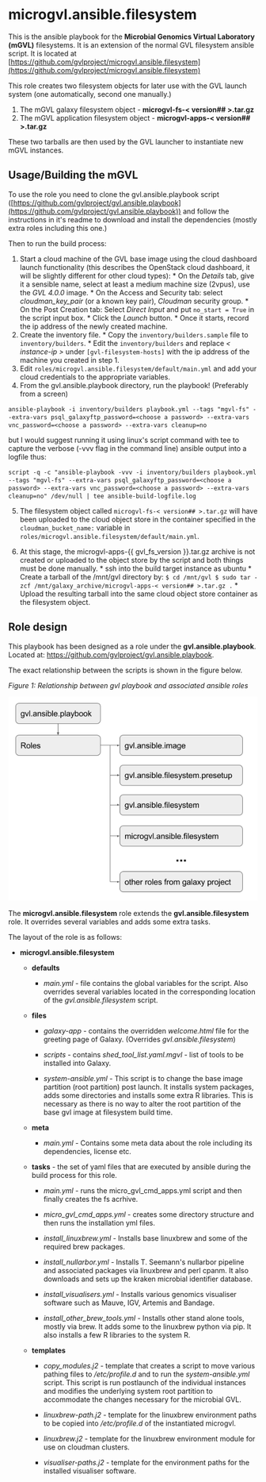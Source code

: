 # microgvl.ansible.filesystem

This is the ansible playbook for the **Microbial Genomics Virtual Laboratory (mGVL)** filesystems. It is an extension of the normal GVL filesystem ansible script. It is located at [https://github.com/gvlproject/microgvl.ansible.filesystem](https://github.com/gvlproject/microgvl.ansible.filesystem)

This role creates two filesystem objects for later use with the GVL launch system (one automatically, second one manually.)

1. The mGVL galaxy filesystem object - **microgvl-fs-< version## >.tar.gz**
2. The mGVL application filesystem object - **microgvl-apps-< version## >.tar.gz**

These two tarballs are then used by the GVL launcher to instantiate new mGVL instances.

## Usage/Building the mGVL

To use the role you need to clone the gvl.ansible.playbook script ([https://github.com/gvlproject/gvl.ansible.playbook](https://github.com/gvlproject/gvl.ansible.playbook)) and follow the instructions in it's readme to download and install the dependencies (mostly extra roles including this one.)

Then to run the build process:

  1. Start a cloud machine of the GVL base image using the cloud dashboard launch functionality (this describes the OpenStack cloud dashboard, it will be slightly different for other cloud types):
    * On the *Details* tab, give it a sensible name, select at least a medium machine size (2vpus), use the *GVL 4.0.0* image.
    * On the Access and Security tab: select *cloudman_key_pair* (or a known key pair), *Cloudman* security group.
    * On the Post Creation tab: Select *Direct Input* and put `no_start = True` in the script input box.
    * Click the *Launch* button.
    * Once it starts, record the ip address of the newly created machine.
  2. Create the inventory file.
    * Copy the `inventory/builders.sample` file to `inventory/builders`.
    * Edit the `inventory/builders` and replace *< instance-ip >* under `[gvl-filesystem-hosts]` with the ip address of the machine you created in step 1.
  3. Edit `roles/microgvl.ansible.filesystem/default/main.yml` and add your cloud credentials to the appropriate variables.
  4. From the gvl.ansible.playbook directory, run the playbook! (Preferably from a screen)

  ```
  ansible-playbook -i inventory/builders playbook.yml --tags "mgvl-fs" --extra-vars psql_galaxyftp_password=<choose a password> --extra-vars vnc_password=<choose a password> --extra-vars cleanup=no
  ```

  but I would suggest running it using linux's script command with tee to capture the verbose (-vvv flag in the command line) ansible output into a logfile thus:

  ```
script -q -c "ansible-playbook -vvv -i inventory/builders playbook.yml --tags "mgvl-fs" --extra-vars psql_galaxyftp_password=<choose a password> --extra-vars vnc_password=<choose a password> --extra-vars cleanup=no" /dev/null | tee ansible-build-logfile.log
  ```

  5. The filesystem object called `microgvl-fs-< version## >.tar.gz` will have been uploaded to the cloud object store in the container specified in the `cloudman_bucket_name:` variable in `roles/microgvl.ansible.filesystem/default/main.yml`.

  6. At this stage, the microgvl-apps-{{ gvl_fs_version }}.tar.gz archive is not created or uploaded to the object store by the script and both things must be done manually.
    * ssh into the build target instance as ubuntu
    * Create a tarball of the /mnt/gvl directory by:
    ```
    $ cd /mnt/gvl
    $ sudo tar -zcf /mnt/galaxy_archive/microgvl-apps-< version## >.tar.gz .
    ```
    * Upload the resulting tarball into the same cloud object store container as the filesystem object.

## Role design

This playbook has been designed as a role under the **gvl.ansible.playbook**. Located at: https://github.com/gvlproject/gvl.ansible.playbook.

The exact relationship between the scripts is shown in the figure below.

*Figure 1: Relationship between gvl playbook and associated ansible roles*

![roles](gvl_ansible_roles_structure.png)

The **microgvl.ansible.filesystem** role extends the **gvl.ansible.filesystem** role. It overrides several variables and adds some extra tasks.

The layout of the role is as follows:

* **microgvl.ansible.filesystem**

  * **defaults**

    * *main.yml* - file contains the global variables for the script. Also overrides several variables located in the corresponding location of the *gvl.ansible.filesystem* script.

  * **files**

    * *galaxy-app* - contains the overridden *welcome.html* file for the greeting page of Galaxy. (Overrides *gvl.ansible.filesystem*)

    * *scripts* - contains *shed_tool_list.yaml.mgvl* - list of tools to be installed into Galaxy.

    * *system-ansible.yml* - This script is to change the base image partition (root partition) post launch. It installs system packages, adds some directories and installs some extra R libraries. This is necessary as there is no way to alter the root partition of the base gvl image at filesystem build time.

  * **meta**

    * *main.yml* - Contains some meta data about the role including its dependencies, license etc.

  * **tasks** - the set of yaml files that are executed by ansible during the build process for this role.

    * *main.yml* - runs the micro_gvl_cmd_apps.yml script and then finally creates the fs acrhive.

    * *micro_gvl_cmd_apps.yml* - creates some directory structure and then runs the installation yml files.

    * *install_linuxbrew.yml* - Installs base linuxbrew and some of the required brew packages.

    * *install_nullarbor.yml* - Installs T. Seemann's nullarbor pipeline and associated packages via linuxbrew and perl cpanm. It also downloads and sets up the kraken microbial identifier database.

    * *install_visualisers.yml* - Installs various genomics visualiser software such as Mauve, IGV, Artemis and Bandage.

    * *install_other_brew_tools.yml* - Installs other stand alone tools, mostly via brew. It adds some to the linuxbrew python via pip. It also installs a few R libraries to the system R.

  * **templates**

    * *copy_modules.j2* - template that creates a script to move various pathing files to */etc/profile.d* and to run the *system-ansible.yml* script. This script is run postlaunch of the individual instances and modifies the underlying system root partition to accommodate the changes necessary for the microbial GVL.

    * *linuxbrew-path.j2* - template for the linuxbrew environment paths to be copied into */etc/profile.d* of the instantiated microgvl.

    * *linuxbrew.j2* - template for the linuxbrew environment module for use on cloudman clusters.

    * *visualiser-paths.j2* - template for the environment paths for the installed visualiser software.

